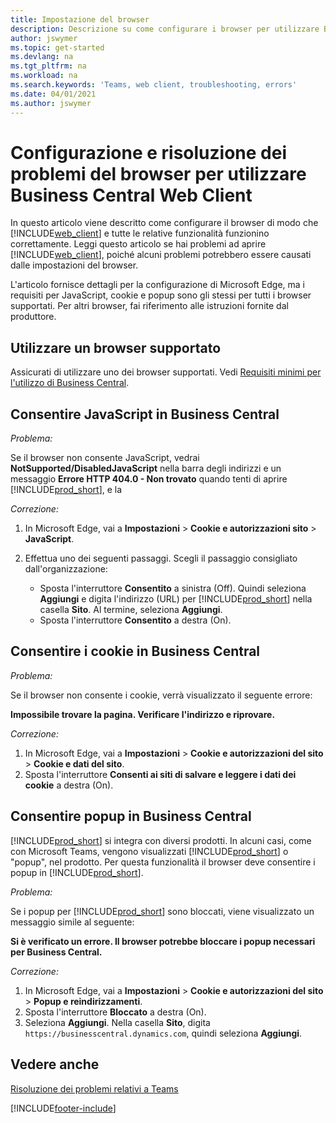 ```yaml
---
title: Impostazione del browser
description: Descrizione su come configurare i browser per utilizzare Business Central e i prodotti che include.
author: jswymer
ms.topic: get-started
ms.devlang: na
ms.tgt_pltfrm: na
ms.workload: na
ms.search.keywords: 'Teams, web client, troubleshooting, errors'
ms.date: 04/01/2021
ms.author: jswymer
---
```

# Configurazione e risoluzione dei problemi del browser per utilizzare Business Central Web Client

In questo articolo viene descritto come configurare il browser di modo che [!INCLUDE[web_client](includes/web_client.md)] e tutte le relative funzionalità funzionino correttamente. Leggi questo articolo se hai problemi ad aprire [!INCLUDE[web_client](includes/web_client.md)], poiché alcuni problemi potrebbero essere causati dalle impostazioni del browser.

L'articolo fornisce dettagli per la configurazione di Microsoft Edge, ma i requisiti per JavaScript, cookie e popup sono gli stessi per tutti i browser supportati. Per altri browser, fai riferimento alle istruzioni fornite dal produttore.  

## Utilizzare un browser supportato

Assicurati di utilizzare uno dei browser supportati. Vedi [Requisiti minimi per l'utilizzo di Business Central](product-requirements.md#browsers).  

## Consentire JavaScript in Business Central

*Problema:*

Se il browser non consente JavaScript, vedrai **NotSupported/DisabledJavaScript** nella barra degli indirizzi e un messaggio **Errore HTTP 404.0 - Non trovato** quando tenti di aprire [!INCLUDE[prod_short](includes/prod_short.md)], e la 

<!-- http://localhost:8080/NotSupported/DisabledJavaScript HTTP Error 404.0 - Not Found
The resource you are looking for has been removed, had its name changed, or is temporarily unavailable. -->

*Correzione:*

1. In Microsoft Edge, vai a **Impostazioni** > **Cookie e autorizzazioni sito** > **JavaScript**.
2. Effettua uno dei seguenti passaggi. Scegli il passaggio consigliato dall'organizzazione:

    - Sposta l'interruttore **Consentito** a sinistra (Off). Quindi seleziona **Aggiungi** e digita l'indirizzo (URL) per [!INCLUDE[prod_short](includes/prod_short.md)] nella casella **Sito**. Al termine, seleziona **Aggiungi**.
    - Sposta l'interruttore **Consentito** a destra (On).

## Consentire i cookie in Business Central

*Problema:*

Se il browser non consente i cookie, verrà visualizzato il seguente errore:

**Impossibile trovare la pagina. Verificare l'indirizzo e riprovare.** 

*Correzione:*

1. In Microsoft Edge, vai a **Impostazioni** > **Cookie e autorizzazioni del sito** > **Cookie e dati del sito**.
2. Sposta l'interruttore **Consenti ai siti di salvare e leggere i dati dei cookie** a destra (On).  

## <a name="popup"></a>Consentire popup in Business Central

[!INCLUDE[prod_short](includes/prod_short.md)] si integra con diversi prodotti. In alcuni casi, come con Microsoft Teams, vengono visualizzati [!INCLUDE[prod_short](includes/prod_short.md)] o "popup", nel prodotto. Per questa funzionalità il browser deve consentire i popup in [!INCLUDE[prod_short](includes/prod_short.md)].

*Problema:*

Se i popup per [!INCLUDE[prod_short](includes/prod_short.md)] sono bloccati, viene visualizzato un messaggio simile al seguente:

**Si è verificato un errore. Il browser potrebbe bloccare i popup necessari per Business Central.**

<!--
Something went wrong
Your browser may be blocking pop-ups needed by Business Central.

Change your browser settings to allow pop-ups or allow this for trusted domains, then try again.
If these settings are managed for your organization, you should contact your administrator for assistance.

Try again
-->
*Correzione:*

1. In Microsoft Edge, vai a **Impostazioni** > **Cookie e autorizzazioni del sito** > **Popup e reindirizzamenti**.
2. Sposta l'interruttore **Bloccato** a destra (On).
3. Seleziona **Aggiungi**. Nella casella **Sito**, digita `https://businesscentral.dynamics.com`, quindi seleziona **Aggiungi**.

## Vedere anche

[Risoluzione dei problemi relativi a Teams](admin-teams-troubleshooting.md)  

[!INCLUDE[footer-include](includes/footer-banner.md)]